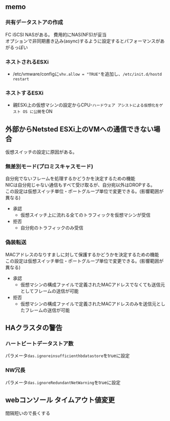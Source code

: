 ## memo
### 共有データストアの作成
FC iSCSI NASがある。 費用的にNAS(NFS)が妥当  
オプションで非同期書き込み(async)するように設定するとパフォーマンスがあがるっぽい

### ネストされるESXi
- /etc/vmware/configに`vhv.allow = "TRUE"`を追加し、`/etc/init.d/hostd restart`

### ネストするESXi
- 親ESXi上の仮想マシンの設定からCPU-`ハードウェア アシストによる仮想化をゲスト OS に公開`をON

## 外部からNetsted ESXi上のVMへの通信できない場合
仮想スイッチの設定に原因がある。  
### 無差別モード(プロミスキャスモード)
自分宛でないフレームを処理するかどうかを決定するための機能  
NICは自分宛じゃない通信もすべて受け取るが、自分宛以外はDROPする。  
この設定は仮想スイッチ単位・ポートグループ単位で変更できる。(影響範囲が異なる)
- 承認
  - 仮想スイッチ上に流れる全てのトラフィックを仮想マシンが受信
- 拒否
  - 自分宛のトラフィックのみ受信

### 偽装転送
MACアドレスのなりすましに対して保護するかどうかを決定するための機能  
この設定は仮想スイッチ単位・ポートグループ単位で変更できる。(影響範囲が異なる)
- 承認
  - 仮想マシンの構成ファイルで定義されたMACアドレスでなくても送信元としてフレームの送信が可能
- 拒否
  - 仮想マシンの構成ファイルで定義されたMACアドレスのみを送信元としたフレームの送信が可能

## HAクラスタの警告
### ハートビートデータストア数
パラメータ`das.ignoreinsufficienthbdatastore`をtrueに設定
### NW冗長
パラメータ`das.ignoreRedundantNetWarning`をtrueに設定


## webコンソール タイムアウト値変更
間隔短いので長くする
